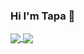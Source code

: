 ### Hi I'm Tapa 👋
<a href="https://github.com/tapabratadey">
  <img align="center" src="https://github-readme-stats.vercel.app/api?username=tapabratadey&count_private=true&show_icons=true&theme=dark&custom_title=GitHub%20Stats&include_all_commits=true&line_height=28&border_radius=20" />
</a>
<a href="https://github.com/tapabratadey">
  <img align="center" src="https://github-readme-stats.vercel.app/api/top-langs/?username=tapabratadey&theme=dark&count_private=true&layout=compact&langs_count=10&hide=C%23,ShaderLab&border_radius=20" />
</a>
